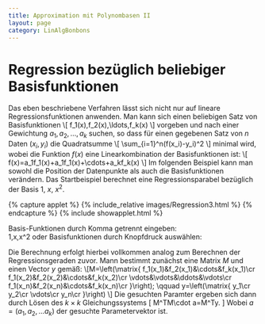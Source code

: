 ```yaml
---
title: Approximation mit Polynombasen II
layout: page
category: LinAlgBonbons
---
```


# Regression bezüglich beliebiger Basisfunktionen

Das eben beschriebene Verfahren lässt sich nicht nur auf lineare Regressionsfunktionen anwenden. Man kann sich einen beliebigen Satz von Basisfunktionen
\\[ f_1(x),f_2(x),\ldots,f_k(x) \\]
vorgeben und nach einer Gewichtung  $a_1,a_2,\ldots,a_k$ suchen, so dass für einen gegebenen Satz von $n$ Daten $(x_i,y_i)$ die Quadratsumme
\\[ \sum_{i=1}^n(f(x_i)-y_i)^2 \\]
minimal wird, wobei die Funktion $f(x)$ eine Linearkombination der Basisfunktionen ist:
\\[ f(x)=a_1f_1(x)+a_1f_1(x)+\cdots+a_kf_k(x) \\]
Im folgenden Beispiel kann man sowohl die Position der Datenpunkte als auch die Basisfunktionen verändern. Das Startbeispiel berechnet eine Regressionsparabel bezüglich der Basis $1$, $x$, $x^2$.


{% capture applet %} {% include_relative images/Regression3.html %} {% endcapture %}
{% include showapplet.html %}

Basis-Funktionen durch Komma getrennt eingeben:  
1,x,x^2
oder Basisfunktionen durch Knopfdruck auswählen:

Die Berechnung erfolgt hierbei vollkommen analog zum Berechnen der Regressionsgeraden zuvor. Mann bestimmt zunächst eine Matrix $M$ und einen Vector $y$ gemäß:
\\[M=\left(\matrix{ f_1(x_1)&amp;f_2(x_1)&amp;\cdots&amp;f_k(x_1)\cr f_1(x_2)&amp;f_2(x_2)&amp;\cdots&amp;f_k(x_2)\cr \vdots&amp;\vdots&amp;\ddots&amp;\vdots\cr f_1(x_n)&amp;f_2(x_n)&amp;\cdots&amp;f_k(x_n)\cr }\right); \qquad y=\left(\matrix{ y_1\cr y_2\cr \vdots\cr y_n\cr }\right) \\]
Die gesuchten Paramter ergeben sich dann durch Lösen des $k\times k$ Gleichungssystems
\[ M^TM\cdot a=M^Ty. \]
Wobei $a=(a_1,a_2,\ldots a_k)$ der gesuchte Parametervektor ist.
